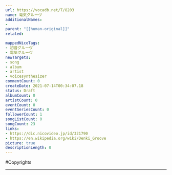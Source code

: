 ```yaml
---
url: https://vocadb.net/T/8203
name: 電気グルーヴ
additionalNames: 
- 
parent: "[[human-original]]"
related:

mappedNicoTags:
- 初音グルーヴ
- 電気グルーヴ
newTargets:
- song
- album
- artist
- voicesynthesizer
commentCount: 0
createDate: 2021-07-14T00:34:07.18
status: Draft
albumCount: 0
artistCount: 0
eventCount: 0
eventSeriesCount: 0
followerCount: 1
songListCount: 0
songCount: 23
links: 
- https://dic.nicovideo.jp/id/321790
- https://en.wikipedia.org/wiki/Denki_Groove
picture: true
descriptionLength: 0
---
```


#Copyrights



---

